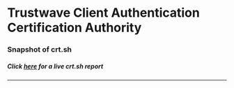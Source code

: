 # Trustwave Client Authentication Certification Authority
### Snapshot of crt.sh
##### Click [here](https://crt.sh/?q=B98FD59783CEA8FE08AD61EC7AA91E5393138E72434E9F950001F95FEF10DF38) for a live crt.sh report

---
